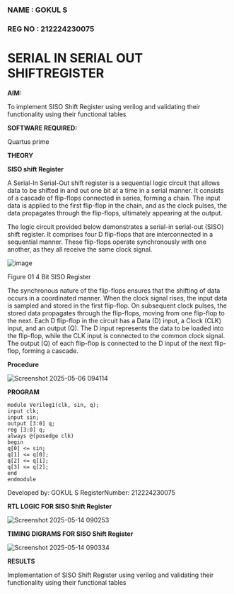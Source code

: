 ### NAME : GOKUL S
### REG NO : 212224230075

# SERIAL IN SERIAL OUT SHIFTREGISTER

**AIM:**

To implement  SISO Shift Register using verilog and validating their functionality using their functional tables

**SOFTWARE REQUIRED:**

Quartus prime

**THEORY**

**SISO shift Register**

A Serial-In Serial-Out shift register is a sequential logic circuit that allows data to be shifted in and out one bit at a time in a serial manner. It consists of a cascade of flip-flops connected in series, forming a chain. The input data is applied to the first flip-flop in the chain, and as the clock pulses, the data propagates through the flip-flops, ultimately appearing at the output.

The logic circuit provided below demonstrates a serial-in serial-out (SISO) shift register. It comprises four D flip-flops that are interconnected in a sequential manner. These flip-flops operate synchronously with one another, as they all receive the same clock signal.

![image](https://github.com/naavaneetha/SERIAL-IN-SERIAL-OUT-SHIFTREGISTER/assets/154305477/e81c4072-37f9-46c6-8145-566764b74c3a)

Figure 01 4 Bit SISO Register

The synchronous nature of the flip-flops ensures that the shifting of data occurs in a coordinated manner. When the clock signal rises, the input data is sampled and stored in the first flip-flop. On subsequent clock pulses, the stored data propagates through the flip-flops, moving from one flip-flop to the next.
Each D flip-flop in the circuit has a Data (D) input, a Clock (CLK) input, and an output (Q). The D input represents the data to be loaded into the flip-flop, while the CLK input is connected to the common clock signal. The output (Q) of each flip-flop is connected to the D input of the next flip-flop, forming a cascade.

**Procedure**

![Screenshot 2025-05-06 094114](https://github.com/user-attachments/assets/e884441e-4382-44b0-88b2-e7513246bb29)


**PROGRAM**
```
module Verilog1(clk, sin, q);
input clk;
input sin;
output [3:0] q;
reg [3:0] q;
always @(posedge clk)
begin
q[0] <= sin;
q[1] <= q[0];
q[2] <= q[1];
q[3] <= q[2];
end
endmodule
```

Developed by: GOKUL S   RegisterNumber: 212224230075


**RTL LOGIC FOR SISO Shift Register**

![Screenshot 2025-05-14 090253](https://github.com/user-attachments/assets/07ac8e42-f52e-4b97-9183-9c4e5870abc0)


**TIMING DIGRAMS FOR SISO Shift Register**

![Screenshot 2025-05-14 090334](https://github.com/user-attachments/assets/0c6c6e8a-5321-4632-aaa3-6b8f68c2ded3)


**RESULTS**

 Implementation of SISO Shift Register using verilog and validating their functionality using their functional tables
